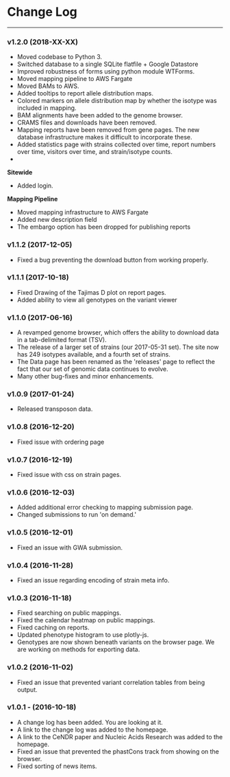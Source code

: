 # Change Log

--- 

### v1.2.0 (2018-XX-XX)

* Moved codebase to Python 3.
* Switched database to a single SQLite flatfile + Google Datastore
* Improved robustness of forms using python module WTForms.
* Moved mapping pipeline to AWS Fargate
* Moved BAMs to AWS.
* Added tooltips to report allele distribution maps.
* Colored markers on allele distribution map by whether the isotype was included in mapping.
* BAM alignments have been added to the genome browser.
* CRAMS files and downloads have been removed.
* Mapping reports have been removed from gene pages. The new database infrastructure makes it difficult to incorporate these.
* Added statistics page with strains collected over time, report numbers over time, visitors over time, and strain/isotype counts.
*

__Sitewide__

* Added login.

__Mapping Pipeline__

* Moved mapping infrastructure to AWS Fargate
* Added new description field
* The embargo option has been dropped for publishing reports

### v1.1.2 (2017-12-05)

* Fixed a bug preventing the download button from working properly.

### v1.1.1 (2017-10-18)

* Fixed Drawing of the Tajimas D plot on report pages.
* Added ability to view all genotypes on the variant viewer

### v1.1.0 (2017-06-16)

* A revamped genome browser, which offers the ability to download data in a tab-delimited format (TSV).
* The release of a larger set of strains (our 2017-05-31 set). The site now has 249 isotypes available, and a fourth set of strains.
* The Data page has been renamed as the 'releases' page to reflect the fact that our set of genomic data continues to evolve.
* Many other bug-fixes and minor enhancements.

### v1.0.9 (2017-01-24)

* Released transposon data.

### v1.0.8 (2016-12-20)

* Fixed issue with ordering page

### v1.0.7 (2016-12-19)

* Fixed issue with css on strain pages.

### v1.0.6 (2016-12-03)

* Added additional error checking to mapping submission page.
* Changed submissions to run 'on demand.'

### v1.0.5 (2016-12-01)

* Fixed an issue with GWA submission.

### v1.0.4 (2016-11-28)

* Fixed an issue regarding encoding of strain meta info.

### v1.0.3 (2016-11-18)

* Fixed searching on public mappings.
* Fixed the calendar heatmap on public mappings.
* Fixed caching on reports.
* Updated phenotype histogram to use plotly-js.
* Genotypes are now shown beneath variants on the browser page. We are working on methods for exporting data.

### v1.0.2 (2016-11-02)

* Fixed an issue that prevented variant correlation tables from being output.

### v1.0.1 - (2016-10-18)

* A change log has been added. You are looking at it.
* A link to the change log was added to the homepage.
* A link to the CeNDR paper and Nucleic Acids Research was added to the homepage.
* Fixed an issue that prevented the phastCons track from showing on the browser.
* Fixed sorting of news items.
